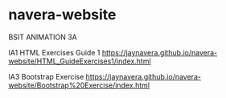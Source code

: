 # navera-website
BSIT ANIMATION 3A

IA1 HTML Exercises Guide 1
https://jaynavera.github.io/navera-website/HTML_GuideExercises1/index.html

IA3 Bootstrap Exercise
https://jaynavera.github.io/navera-website/Bootstrap%20Exercise/index.html

